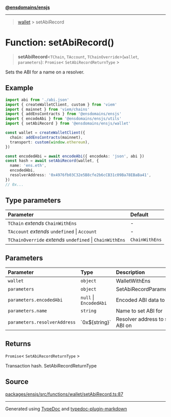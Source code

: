 [**@ensdomains/ensjs**](../README.md)

---

> [wallet](README.md) > setAbiRecord

# Function: setAbiRecord()

> **setAbiRecord**\<`TChain`, `TAccount`, `TChainOverride`\>(`wallet`, `parameters`): `Promise`\< `SetAbiRecordReturnType` \>

Sets the ABI for a name on a resolver.

## Example

```ts
import abi from './abi.json'
import { createWalletClient, custom } from 'viem'
import { mainnet } from 'viem/chains'
import { addEnsContracts } from '@ensdomains/ensjs'
import { encodeAbi } from '@ensdomains/ensjs/utils'
import { setAbiRecord } from '@ensdomains/ensjs/wallet'

const wallet = createWalletClient({
  chain: addEnsContracts(mainnet),
  transport: custom(window.ethereum),
})

const encodedAbi = await encodeAbi({ encodeAs: 'json', abi })
const hash = await setAbiRecord(wallet, {
  name: 'ens.eth',
  encodedAbi,
  resolverAddress: '0x4976fb03C32e5B8cfe2b6cCB31c09Ba78EBaBa41',
})
// 0x...
```

## Type parameters

| Parameter                                                | Default        |
| :------------------------------------------------------- | :------------- |
| `TChain` _extends_ `ChainWithEns`                        | -              |
| `TAccount` _extends_ `undefined` \| `Account`            | -              |
| `TChainOverride` _extends_ `undefined` \| `ChainWithEns` | `ChainWithEns` |

## Parameters

| Parameter                    | Type                   | Description                    |
| :--------------------------- | :--------------------- | :----------------------------- |
| `wallet`                     | `object`               | WalletWithEns                  |
| `parameters`                 | `object`               | SetAbiRecordParameters         |
| `parameters.encodedAbi`      | `null` \| `EncodedAbi` | Encoded ABI data to set        |
| `parameters.name`            | `string`               | Name to set ABI for            |
| `parameters.resolverAddress` | \`0x$\{string}\`       | Resolver address to set ABI on |

## Returns

`Promise`\< `SetAbiRecordReturnType` \>

Transaction hash. SetAbiRecordReturnType

## Source

[packages/ensjs/src/functions/wallet/setAbiRecord.ts:87](https://github.com/ensdomains/ensjs-v3/blob/62fd2c82/packages/ensjs/src/functions/wallet/setAbiRecord.ts#L87)

---

Generated using [TypeDoc](https://typedoc.org/) and [typedoc-plugin-markdown](https://www.npmjs.com/package/typedoc-plugin-markdown)
